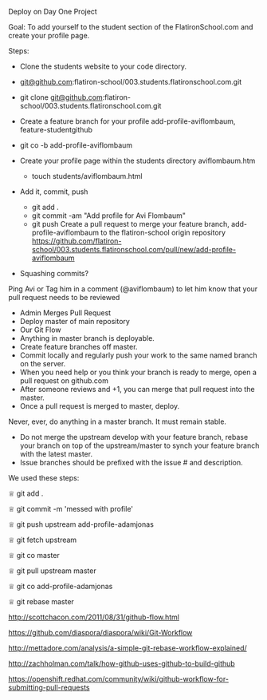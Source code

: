 Deploy on Day One Project

Goal: To add yourself to the student section of the FlatironSchool.com and create your profile page.

Steps:
- Clone the students website to your code directory.
- git@github.com:flatiron-school/003.students.flatironschool.com.git
- git clone git@github.com:flatiron-school/003.students.flatironschool.com.git
- Create a feature branch for your profile add-profile-aviflombaum, feature-studentgithub
- git co -b add-profile-aviflombaum
- Create your profile page within the students directory aviflombaum.htm
  - touch students/aviflombaum.html
- Add it, commit, push
    - git add .
    - git commit -am "Add profile for Avi Flombaum"
    - git push
Create a pull request to merge your feature branch, add-profile-aviflombaum to the flatiron-school origin repository
https://github.com/flatiron-school/003.students.flatironschool.com/pull/new/add-profile-aviflombaum

- Squashing commits?

Ping Avi or Tag him in a comment (@aviflombaum) to let him know that your pull request needs to be reviewed
- Admin Merges Pull Request
- Deploy master of main repository
- Our Git Flow
- Anything in master branch is deployable.
- Create feature branches off master.
- Commit locally and regularly push your work to the same named branch on the server.
- When you need help or you think your branch is ready to merge, open a pull request on github.com
- After someone reviews and +1, you can merge that pull request into the master.
- Once a pull request is merged to master, deploy.

Never, ever, do anything in a master branch. It must remain stable.
- Do not merge the upstream develop with your feature branch, rebase your branch on top of the upstream/master to synch your feature branch with the latest master.
- Issue branches should be prefixed with the issue # and description.

We used these steps:

♕ git add .

♕ git commit -m 'messed with profile'

♕ git push upstream add-profile-adamjonas

♕ git fetch upstream

♕ git co master

♕ git pull upstream master

♕ git co add-profile-adamjonas

♕ git rebase master


http://scottchacon.com/2011/08/31/github-flow.html

https://github.com/diaspora/diaspora/wiki/Git-Workflow

http://mettadore.com/analysis/a-simple-git-rebase-workflow-explained/

http://zachholman.com/talk/how-github-uses-github-to-build-github

https://openshift.redhat.com/community/wiki/github-workflow-for-submitting-pull-requests
